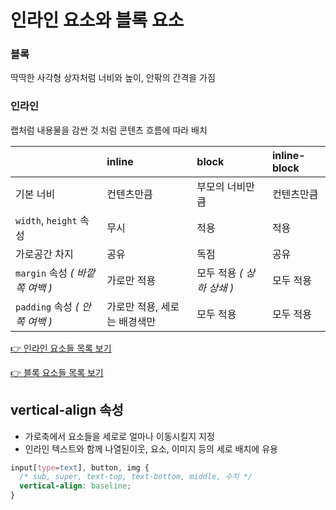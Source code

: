 # 인라인 요소와 블록 요소
### 블록
딱딱한 사각형 상자처럼 너비와 높이, 안팎의 간격을 가짐

### 인라인
랩처럼 내용물을 감싼 것 처럼 콘텐츠 흐름에 따라 배치

<table>
<thead>
<tr>
<th align="left"></th>
<th align="left">inline</th>
<th align="left">block</th>
<th align="left">inline-block</th>
</tr>
</thead>
<tbody>
<tr>
<td align="left">기본 너비</td>
<td align="left">컨텐츠만큼</td>
<td align="left">부모의 너비만큼</td>
<td align="left">컨텐츠만큼</td>
</tr>
<tr>
<td align="left"><code>width</code>, <code>height</code> 속성</td>
<td align="left">무시</td>
<td align="left">적용</td>
<td align="left">적용</td>
</tr>
<tr>
<td align="left">가로공간 차지</td>
<td align="left">공유</td>
<td align="left">독점</td>
<td align="left">공유</td>
</tr>
<tr>
<td align="left"><code>margin</code> 속성 <em>( 바깥쪽 여백 )</em></td>
<td align="left">가로만 적용</td>
<td align="left">모두 적용 <em>( 상하 상쇄 )</em></td>
<td align="left">모두 적용</td>
</tr>
<tr>
<td align="left"><code>padding</code> 속성 <em>( 안쪽 여백 )</em></td>
<td align="left">가로만 적용, 세로는 배경색만</td>
<td align="left">모두 적용</td>
<td align="left">모두 적용</td>
</tr>
</tbody>
</table>

<a href="https://developer.mozilla.org/ko/docs/Web/HTML/Inline_elements#%EC%9A%94%EC%86%8C_%EB%AA%A9%EB%A1%9D" target="_blank">👉 인라인 요소들 목록 보기</a>

<a href="https://developer.mozilla.org/en-US/docs/Web/HTML/Block-level_elements#elements" target="_blank">👉 블록 요소들 목록 보기</a>

## vertical-align 속성
* 가로축에서 요소들을 세로로 얼마나 이동시킬지 지정
* 인라인 텍스트와 함께 나열된이웃, 요소, 이미지 등의 세로 배치에 유용
```css
input[type=text], button, img {
  /* sub, super, text-top, text-bottom, middle, 수치 */
  vertical-align: baseline;
}
```
